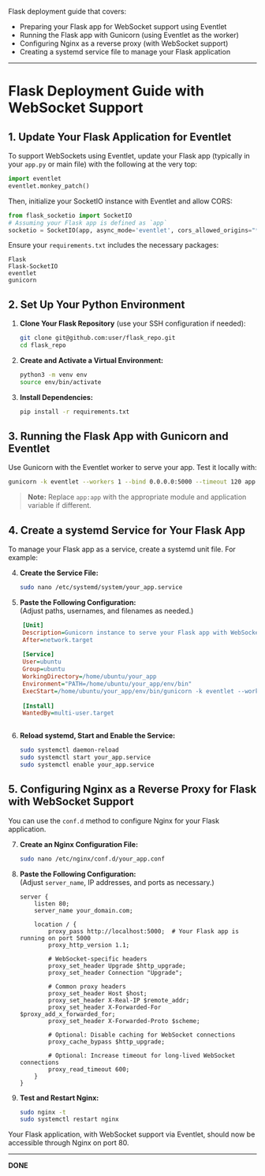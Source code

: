 Flask deployment guide that covers:

- Preparing your Flask app for WebSocket support using Eventlet
- Running the Flask app with Gunicorn (using Eventlet as the worker)
- Configuring Nginx as a reverse proxy (with WebSocket support)
- Creating a systemd service file to manage your Flask application

---

# Flask Deployment Guide with WebSocket Support

## 1. Update Your Flask Application for Eventlet

To support WebSockets using Eventlet, update your Flask app (typically in your `app.py` or main file) with the following at the very top:

```python
import eventlet
eventlet.monkey_patch()
```

Then, initialize your SocketIO instance with Eventlet and allow CORS:

```python
from flask_socketio import SocketIO
# Assuming your Flask app is defined as `app`
socketio = SocketIO(app, async_mode='eventlet', cors_allowed_origins="*")
```

Ensure your `requirements.txt` includes the necessary packages:

```
Flask
Flask-SocketIO
eventlet
gunicorn
```

## 2. Set Up Your Python Environment

1. **Clone Your Flask Repository** (use your SSH configuration if needed):
    
    ```sh
    git clone git@github.com:user/flask_repo.git
    cd flask_repo
    ```
    
2. **Create and Activate a Virtual Environment:**
    
    ```sh
    python3 -m venv env
    source env/bin/activate
    ```
    
3. **Install Dependencies:**
    
    ```sh
    pip install -r requirements.txt
    ```
    

## 3. Running the Flask App with Gunicorn and Eventlet

Use Gunicorn with the Eventlet worker to serve your app. Test it locally with:

```sh
gunicorn -k eventlet --workers 1 --bind 0.0.0.0:5000 --timeout 120 app:app
```

> **Note:** Replace `app:app` with the appropriate module and application variable if different.

## 4. Create a systemd Service for Your Flask App

To manage your Flask app as a service, create a systemd unit file. For example:

4. **Create the Service File:**
    
    ```sh
    sudo nano /etc/systemd/system/your_app.service
    ```
    
5. **Paste the Following Configuration:**  
    (Adjust paths, usernames, and filenames as needed.)
    
```ini
    [Unit]
    Description=Gunicorn instance to serve your Flask app with WebSocket support
    After=network.target
    
    [Service]
    User=ubuntu
    Group=ubuntu
    WorkingDirectory=/home/ubuntu/your_app
    Environment="PATH=/home/ubuntu/your_app/env/bin"
    ExecStart=/home/ubuntu/your_app/env/bin/gunicorn -k eventlet --workers 1 --bind 0.0.0.0:5000 --timeout 120 --access-logfile /home/ubuntu/your_app/logs/access.log --error-logfile /home/ubuntu/your_app/logs/error.log app:app
    
    [Install]
    WantedBy=multi-user.target
    
```
    
6. **Reload systemd, Start and Enable the Service:**
    
    ```sh
    sudo systemctl daemon-reload
    sudo systemctl start your_app.service
    sudo systemctl enable your_app.service
    ```
    

## 5. Configuring Nginx as a Reverse Proxy for Flask with WebSocket Support

You can use the `conf.d` method to configure Nginx for your Flask application.

7. **Create an Nginx Configuration File:**
    
    ```sh
    sudo nano /etc/nginx/conf.d/your_app.conf
    ```
    
8. **Paste the Following Configuration:**  
    (Adjust `server_name`, IP addresses, and ports as necessary.)
    
    ```nginx
    server {
        listen 80;
        server_name your_domain.com;
    
        location / {
            proxy_pass http://localhost:5000;  # Your Flask app is running on port 5000
            proxy_http_version 1.1;
    
            # WebSocket-specific headers
            proxy_set_header Upgrade $http_upgrade;
            proxy_set_header Connection "Upgrade";
    
            # Common proxy headers
            proxy_set_header Host $host;
            proxy_set_header X-Real-IP $remote_addr;
            proxy_set_header X-Forwarded-For $proxy_add_x_forwarded_for;
            proxy_set_header X-Forwarded-Proto $scheme;
    
            # Optional: Disable caching for WebSocket connections
            proxy_cache_bypass $http_upgrade;
    
            # Optional: Increase timeout for long-lived WebSocket connections
            proxy_read_timeout 600;
        }
    }
    ```
    
9. **Test and Restart Nginx:**
    
    ```sh
    sudo nginx -t
    sudo systemctl restart nginx
    ```
    

Your Flask application, with WebSocket support via Eventlet, should now be accessible through Nginx on port 80.

---

**DONE**
